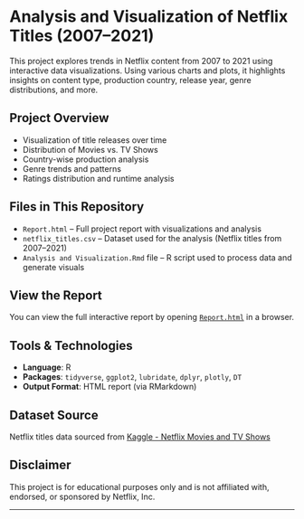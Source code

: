 # Analysis and Visualization of Netflix Titles (2007–2021)

This project explores trends in Netflix content from 2007 to 2021 using interactive data visualizations. Using various charts and plots, it highlights insights on content type, production country, release year, genre distributions, and more.

## Project Overview

* Visualization of title releases over time
* Distribution of Movies vs. TV Shows
* Country-wise production analysis
* Genre trends and patterns
* Ratings distribution and runtime analysis

## Files in This Repository

* `Report.html` – Full project report with visualizations and analysis
* `netflix_titles.csv` – Dataset used for the analysis (Netflix titles from 2007–2021)
* `Analysis and Visualization.Rmd` file – R script used to process data and generate visuals

## View the Report

You can view the full interactive report by opening [`Report.html`](./report.html) in a browser.

## Tools & Technologies

* **Language**: R
* **Packages**: `tidyverse`, `ggplot2`, `lubridate`, `dplyr`, `plotly`, `DT`
* **Output Format**: HTML report (via RMarkdown)

## Dataset Source

Netflix titles data sourced from [Kaggle - Netflix Movies and TV Shows](https://www.kaggle.com/shivamb/netflix-shows)

## Disclaimer

This project is for educational purposes only and is not affiliated with, endorsed, or sponsored by Netflix, Inc.

---
